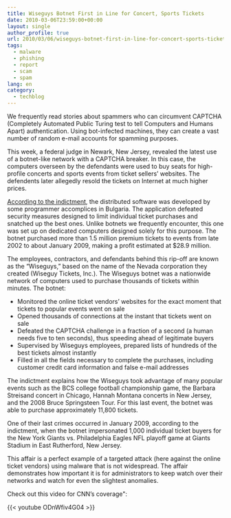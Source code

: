 ```yaml
---
title: Wiseguys Botnet First in Line for Concert, Sports Tickets
date: 2010-03-06T23:59:00+00:00
layout: single
author_profile: true
url: 2010/03/06/wiseguys-botnet-first-in-line-for-concert-sports-tickets/
tags:
  - malware
  - phishing
  - report
  - scam
  - spam
lang: en
category: 
  - techblog
---
```

We frequently read stories about spammers who can circumvent CAPTCHA (Completely Automated Public Turing test to tell Computers and Humans Apart) authentication. Using bot-infected machines, they can create a vast number of random e-mail accounts for spamming purposes.

This week, a federal judge in Newark, New Jersey, revealed the latest use of a botnet-like network with a CAPTCHA breaker. In this case, the computers overseen by the defendants were used to buy seats for high-profile concerts and sports events from ticket sellers’ websites. The defendents later allegedly resold the tickets on Internet at much higher prices.

[According to the indictment](http://media.nj.com/ledgerupdates_impact/other/Wiseguys%20Indictment%20-%20Filed.pdf), the distributed software was developed by some programmer accomplices in Bulgaria. The application defeated security measures designed to limit individual ticket purchases and snatched up the best ones. Unlike botnets we frequently encounter, this one was set up on dedicated computers designed solely for this purpose. The botnet purchased more than 1.5 million premium tickets to events from late 2002 to about January 2009, making a profit estimated at $28.9 million.

The employees, contractors, and defendants behind this rip-off are known as the “Wiseguys,” based on the name of the Nevada corporation they created (Wiseguy Tickets, Inc.). The Wiseguys botnet was a nationwide network of computers used to purchase thousands of tickets within minutes. The botnet:

  * Monitored the online ticket vendors’ websites for the exact moment that tickets to popular events went on sale
  * Opened thousands of connections at the instant that tickets went on sale
  * Defeated the CAPTCHA challenge in a fraction of a second (a human needs five to ten seconds), thus speeding ahead of legitimate buyers
  * Supervised by Wiseguys employees, prepared lists of hundreds of the best tickets almost instantly
  * Filled in all the fields necessary to complete the purchases, including customer credit card information and false e-mail addresses

The indictment explains how the Wiseguys took advantage of many popular events such as the BCS college football championship game, the Barbara Streisand concert in Chicago, Hannah Montana concerts in New Jersey, and the 2008 Bruce Springsteen Tour. For this last event, the botnet was able to purchase approximately 11,800 tickets.

One of their last crimes occurred in January 2009, according to the indictment, when the botnet impersonated 1,000 individual ticket buyers for the New York Giants vs. Philadelphia Eagles NFL playoff game at Giants Stadium in East Rutherford, New Jersey.

This affair is a perfect example of a targeted attack (here against the online ticket vendors) using malware that is not widespread. The affair demonstrates how important it is for administrators to keep watch over their networks and watch for even the slightest anomalies.

Check out this video for CNN’s coverage":

{{< youtube ODnWfiv4G04 >}}
